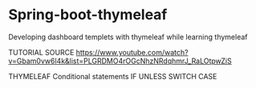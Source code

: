 # Spring-boot-thymeleaf
Developing dashboard templets with thymeleaf while learning thymeleaf

TUTORIAL SOURCE
https://www.youtube.com/watch?v=Gbam0vw6l4k&list=PLGRDMO4rOGcNhzNRdqhmrJ_RaLOtpwZiS

THYMELEAF
Conditional statements
IF
UNLESS
SWITCH CASE


